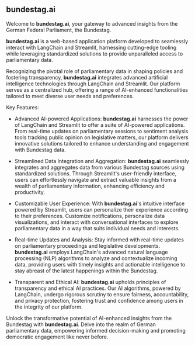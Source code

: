 ## bundestag.ai

Welcome to **bundestag.ai**, your gateway to advanced insights from the German Federal Parliament, the Bundestag. 

**bundestag.ai** is a web-based application platform developed to seamlessly interact with LangChain and Streamlit, harnessing cutting-edge tooling while leveraging standardized solutions to provide unparalleled access to parliamentary data.

Recognizing the pivotal role of parliamentary data in shaping policies and fostering transparency, **bundestag.ai** integrates advanced artificial intelligence technologies through LangChain and Streamlit. Our platform serves as a centralized hub, offering a range of AI-enhanced functionalities tailored to meet diverse user needs and preferences.

Key Features:

* Advanced AI-powered Applications: **bundestag.ai** harnesses the power of LangChain and Streamlit to offer a suite of AI-powered applications. From real-time updates on parliamentary sessions to sentiment analysis tools tracking public opinion on legislative matters, our platform delivers innovative solutions tailored to enhance understanding and engagement with Bundestag data.

* Streamlined Data Integration and Aggregation: **bundestag.ai** seamlessly integrates and aggregates data from various Bundestag sources using standardized solutions. Through Streamlit's user-friendly interface, users can effortlessly navigate and extract valuable insights from a wealth of parliamentary information, enhancing efficiency and productivity.

* Customizable User Experience: With **bundestag.ai**'s intuitive interface powered by Streamlit, users can personalize their experience according to their preferences. Customize notifications, personalize data visualizations, and interact with conversational interfaces to explore parliamentary data in a way that suits individual needs and interests.

* Real-time Updates and Analysis: Stay informed with real-time updates on parliamentary proceedings and legislative developments. **bundestag.ai** employs LangChain's advanced natural language processing (NLP) algorithms to analyze and contextualize incoming data, providing users with timely insights and actionable intelligence to stay abreast of the latest happenings within the Bundestag.

* Transparent and Ethical AI: **bundestag.ai** upholds principles of transparency and ethical AI practices. Our AI algorithms, powered by LangChain, undergo rigorous scrutiny to ensure fairness, accountability, and privacy protection, fostering trust and confidence among users in the integrity of our platform.

Unlock the transformative potential of AI-enhanced insights from the Bundestag with **bundestag.ai**. Delve into the realm of German parliamentary data, empowering informed decision-making and promoting democratic engagement like never before.
